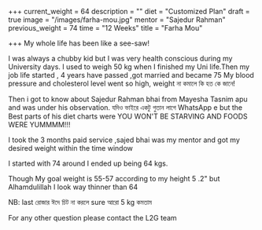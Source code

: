 +++
current_weight = 64
description = ""
diet = "Customized Plan"
draft = true
image = "/images/farha-mou.jpg"
mentor = "Sajedur Rahman"
previous_weight = 74
time = "12 Weeks"
title = "Farha Mou"

+++
My whole life has been like a see-saw!

I was always a chubby kid but I was very health conscious during my University days. I used to weigh 50 kg when I finished my Uni life.Then my job life started , 4 years have passed ,got married and became 75 My blood pressure and cholesterol level went so high, weight না কমালে কি হত কে জানে!

Then i got to know about Sajedur Rahman bhai from Mayesha Tasnim apu and was under his observation. যদিও ভাইরে একটু গুতান লাগে WhatsApp e but the Best parts of his diet charts were YOU WON'T BE STARVING AND FOODS WERE YUMMMM!!!

I took the 3 months paid service ,sajed bhai was my mentor and got my desired weight within the time window 

I started with 74 around I ended up being 64 kgs.

Though My goal weight is 55-57 according to my height 5 .2" but Alhamdulillah I look way thinner than 64

NB: last রোজার ঈদে চিট না করলে sure আরো 5 kg কমতাম

For any other question please contact the L2G team